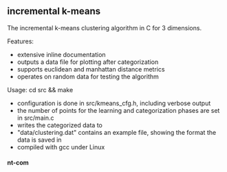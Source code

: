 ## incremental k-means

The incremental k-means clustering algorithm in C for 3 dimensions.

Features:

- extensive inline documentation
- outputs a data file for plotting after categorization
- supports euclidean and manhattan distance metrics
- operates on random data for testing the algorithm

Usage: cd src && make

- configuration is done in src/kmeans_cfg.h, including verbose output
- the number of points for the learning and categorization phases are set in src/main.c
- writes the categorized data to 
- "data/clustering.dat" contains an example file, showing the format the data is saved in
- compiled with gcc under Linux

#### nt-com
